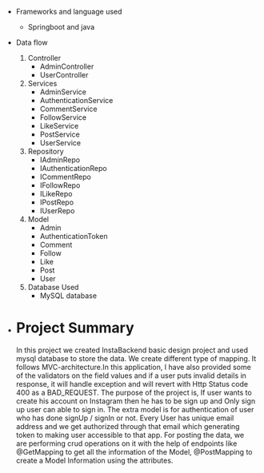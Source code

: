 * Frameworks and language used
  
    * Springboot and java
* Data flow
  1. Controller
     * AdminController
     * UserController
  2. Services
     * AdminService
     * AuthenticationService
     * CommentService
     * FollowService
     * LikeService
     * PostService
     * UserService
  3. Repository
     * IAdminRepo
     * IAuthenticationRepo
     * ICommentRepo
     * IFollowRepo
     * ILikeRepo
     * IPostRepo
     * IUserRepo
  4. Model
     * Admin
     * AuthenticationToken
     * Comment
     * Follow
     * Like
     * Post
     * User
  5. Database Used
     * MySQL database

* # Project Summary
   In this project we created InstaBackend basic design project and used mysql database to store the data. We create different type of mapping.
  It follows MVC-architecture.In this application, I have also provided some of the validators on the field values and if a user puts invalid details in response,
  it will handle exception and will revert with Http Status code 400 as a BAD_REQUEST.
  The purpose of the project is, If user wants to create his account on Instagram then he has to be sign up and Only sign up user can able to sign in.
  The extra model is for authentication of user who has done signUp / signIn or not. Every User has unique email address and we get authorized through that email which generating token to making user accessible to that app.
  For posting the data, we are performing crud operations on it with the help of endpoints like @GetMapping to get all the information of the Model, @PostMapping to create a Model Information using the attributes.
